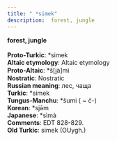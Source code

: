 ```yaml
---
title: " *simek"
description:  forest, jungle
---
```

<p data-pagefind-weight="0.5">
<strong> forest, jungle</strong><br><br>
<strong>Proto-Turkic</strong>:  *simek<br>
<strong>Altaic etymology</strong>:  Altaic etymology<br>
<strong> Proto-Altaic</strong>:  *š[i̯à]mì<br>
<strong>Nostratic</strong>:  Nostratic<br>
<strong>Russian meaning</strong>:  лес, чаща<br>
<strong>Turkic</strong>:  *simek<br>
<strong>Tungus-Manchu</strong>:  *šumi ( ~ č-)<br>
<strong>Korean</strong>:  *sjǝ̄m<br>
<strong>Japanese</strong>:  *sìmà<br>
<strong>Comments</strong>:  EDT 828-829.<br>
<strong>Old Turkic</strong>:  simek (OUygh.)<br>

</p>
